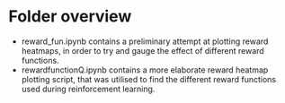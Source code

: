 # Folder overview

- reward_fun.ipynb contains a preliminary attempt at plotting reward heatmaps, in order to try and gauge the effect of different reward functions.
- rewardfunctionQ.ipynb contains a more elaborate reward heatmap plotting script, that was utilised to find the different reward functions used during reinforcement learning.